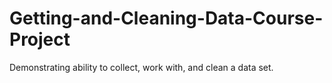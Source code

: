 # Getting-and-Cleaning-Data-Course-Project
Demonstrating ability to collect, work with, and clean a data set.
